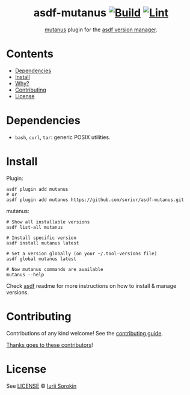 <div align="center">

# asdf-mutanus [![Build](https://github.com/soriur/asdf-mutanus/actions/workflows/build.yml/badge.svg)](https://github.com/soriur/asdf-mutanus/actions/workflows/build.yml) [![Lint](https://github.com/soriur/asdf-mutanus/actions/workflows/lint.yml/badge.svg)](https://github.com/soriur/asdf-mutanus/actions/workflows/lint.yml)


[mutanus](https://github.com/soriur/mutanus) plugin for the [asdf version manager](https://asdf-vm.com).

</div>

# Contents

- [Dependencies](#dependencies)
- [Install](#install)
- [Why?](#why)
- [Contributing](#contributing)
- [License](#license)

# Dependencies

- `bash`, `curl`, `tar`: generic POSIX utilities.

# Install

Plugin:

```shell
asdf plugin add mutanus
# or
asdf plugin add mutanus https://github.com/soriur/asdf-mutanus.git
```

mutanus:

```shell
# Show all installable versions
asdf list-all mutanus

# Install specific version
asdf install mutanus latest

# Set a version globally (on your ~/.tool-versions file)
asdf global mutanus latest

# Now mutanus commands are available
mutanus --help
```

Check [asdf](https://github.com/asdf-vm/asdf) readme for more instructions on how to
install & manage versions.

# Contributing

Contributions of any kind welcome! See the [contributing guide](contributing.md).

[Thanks goes to these contributors](https://github.com/soriur/asdf-mutanus/graphs/contributors)!

# License

See [LICENSE](LICENSE) © [Iurii Sorokin](https://github.com/soriur/)

